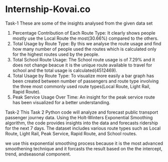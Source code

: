 # Internship-Kovai.co
Task-1
These are some of the insights analysed from the given data set
1) Percentage Contribution of Each Route Type:
     It clearly shows people mostly use the Local Route the most(30.66%) compared to the others.
2) Total Usage by Route Type:
     By this we analyse the route usage and find how many number of people used the routes which is calculated only for the highest routes used by the people.
3) Total School Route Usage:
     The School route usage is of 7.29% and it does not change beacue it is the unique route available to travel for school and the total usage is calculated(4512469).
4) Total Usage by Route Type:
     To visualize more easily a bar graph has been created between number of passengers and route type involving the three most commonly used route types(Local Route, Light Rail, Rapid Route).
5) Peak Service Usage Over Time:
     An insight for the peak service route has been visualized for a better understanding.


Task-2
This Task 2 Python code will analyze and forecast public transport passenger journey data. Using the Holt-Winters Exponential Smoothing algorithm, the code provides insights into the data and forecasts ridership for the next 7 days. The dataset includes various route types such as Local Route, Light Rail, Peak Service, Rapid Route, and School routes.

we use this exponential smoothing process because it is the most advanced smoothening technique and it forcasts the result based on the the intercept, trend, andseasonal component.
